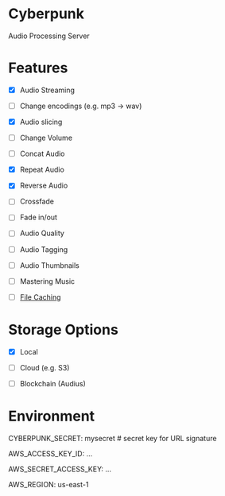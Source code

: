 
# Cyberpunk 

Audio Processing Server

# Features

- [x] Audio Streaming

- [ ] Change encodings (e.g. mp3 -> wav) 
- [x] Audio slicing 
- [ ] Change Volume 
- [ ] Concat Audio 
- [x] Repeat Audio 
- [x] Reverse Audio 
- [ ] Crossfade 
- [ ] Fade in/out   
- [ ] Audio Quality 
- [ ] Audio Tagging 
- [ ] Audio Thumbnails 
- [ ] Mastering Music 

- [ ] [File Caching](https://gist.github.com/ruanbekker/75d98a0d5cab5d6a562c70b4be5ba86d)

# Storage Options

- [x] Local
- [ ] Cloud (e.g. S3)
- [ ] Blockchain (Audius)


# Environment

CYBERPUNK_SECRET: mysecret # secret key for URL signature

AWS_ACCESS_KEY_ID: ...

AWS_SECRET_ACCESS_KEY: ...

AWS_REGION: us-east-1
